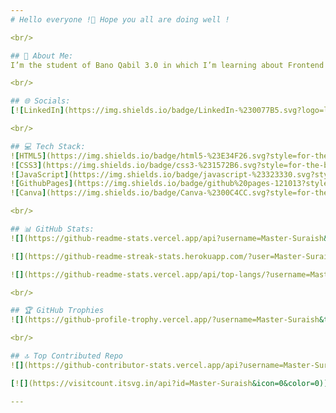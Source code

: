 ```yaml
---
# Hello everyone !👋 Hope you all are doing well ! 

<br/>

## 💫 About Me:
I’m the student of Bano Qabil 3.0 in which I’m learning about Frontend web development. 

<br/>

## 🌐 Socials: 
[![LinkedIn](https://img.shields.io/badge/LinkedIn-%230077B5.svg?logo=linkedin&logoColor=white)](https://linkedin.com/in/suraish-kirshan) 

<br/>

## 💻 Tech Stack:
![HTML5](https://img.shields.io/badge/html5-%23E34F26.svg?style=for-the-badge&logo=html5&logoColor=white) &nbsp;
![CSS3](https://img.shields.io/badge/css3-%231572B6.svg?style=for-the-badge&logo=css3&logoColor=white) &nbsp;
![JavaScript](https://img.shields.io/badge/javascript-%23323330.svg?style=for-the-badge&logo=javascript&logoColor=%23F7DF1E) &nbsp;
![GithubPages](https://img.shields.io/badge/github%20pages-121013?style=for-the-badge&logo=github&logoColor=white) &nbsp; 
![Canva](https://img.shields.io/badge/Canva-%2300C4CC.svg?style=for-the-badge&logo=Canva&logoColor=white)

<br/>

## 📊 GitHub Stats:
![](https://github-readme-stats.vercel.app/api?username=Master-Suraish&theme=highcontrast&hide_border=false&include_all_commits=false&count_private=false)

![](https://github-readme-streak-stats.herokuapp.com/?user=Master-Suraish&theme=highcontrast&hide_border=false)

![](https://github-readme-stats.vercel.app/api/top-langs/?username=Master-Suraish&theme=highcontrast&hide_border=false&include_all_commits=false&count_private=false&layout=compact)

<br/>

## 🏆 GitHub Trophies
![](https://github-profile-trophy.vercel.app/?username=Master-Suraish&theme=radical&no-frame=false&no-bg=true&margin-w=4)

<br/>

## 🔝 Top Contributed Repo
![](https://github-contributor-stats.vercel.app/api?username=Master-Suraish&limit=5&theme=highcontrast&combine_all_yearly_contributions=true)

[![](https://visitcount.itsvg.in/api?id=Master-Suraish&icon=0&color=0)](https://visitcount.itsvg.in)

---
```

<!-- Proudly created with GPRM ( https://gprm.itsvg.in ) -->

